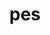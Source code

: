 ---
title: pes
meaning: foot
pos: nounthird
genitive: pedis
abbgender: m.
abbgender2: masc.
gender: masculine
declension: third
---